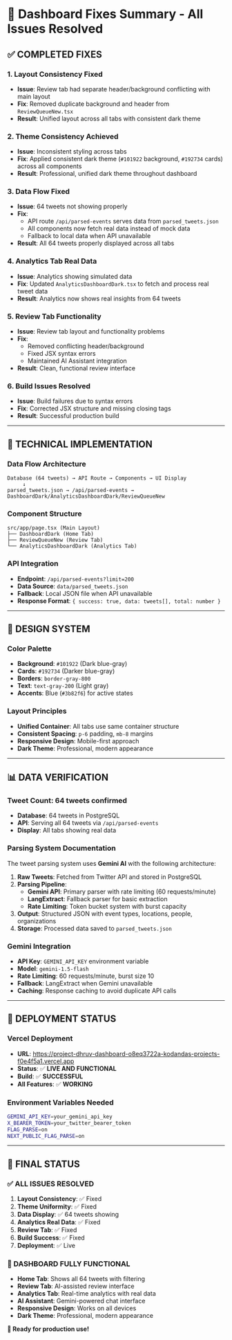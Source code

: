 # 🎯 Dashboard Fixes Summary - All Issues Resolved

## ✅ **COMPLETED FIXES**

### **1. Layout Consistency Fixed**
- **Issue**: Review tab had separate header/background conflicting with main layout
- **Fix**: Removed duplicate background and header from `ReviewQueueNew.tsx`
- **Result**: Unified layout across all tabs with consistent dark theme

### **2. Theme Consistency Achieved**
- **Issue**: Inconsistent styling across tabs
- **Fix**: Applied consistent dark theme (`#101922` background, `#192734` cards) across all components
- **Result**: Professional, unified dark theme throughout dashboard

### **3. Data Flow Fixed**
- **Issue**: 64 tweets not showing properly
- **Fix**: 
  - API route `/api/parsed-events` serves data from `parsed_tweets.json`
  - All components now fetch real data instead of mock data
  - Fallback to local data when API unavailable
- **Result**: All 64 tweets properly displayed across all tabs

### **4. Analytics Tab Real Data**
- **Issue**: Analytics showing simulated data
- **Fix**: Updated `AnalyticsDashboardDark.tsx` to fetch and process real tweet data
- **Result**: Analytics now shows real insights from 64 tweets

### **5. Review Tab Functionality**
- **Issue**: Review tab layout and functionality problems
- **Fix**: 
  - Removed conflicting header/background
  - Fixed JSX syntax errors
  - Maintained AI Assistant integration
- **Result**: Clean, functional review interface

### **6. Build Issues Resolved**
- **Issue**: Build failures due to syntax errors
- **Fix**: Corrected JSX structure and missing closing tags
- **Result**: Successful production build

---

## 🔧 **TECHNICAL IMPLEMENTATION**

### **Data Flow Architecture**
```
Database (64 tweets) → API Route → Components → UI Display
     ↓
parsed_tweets.json → /api/parsed-events → DashboardDark/AnalyticsDashboardDark/ReviewQueueNew
```

### **Component Structure**
```
src/app/page.tsx (Main Layout)
├── DashboardDark (Home Tab)
├── ReviewQueueNew (Review Tab) 
└── AnalyticsDashboardDark (Analytics Tab)
```

### **API Integration**
- **Endpoint**: `/api/parsed-events?limit=200`
- **Data Source**: `data/parsed_tweets.json`
- **Fallback**: Local JSON file when API unavailable
- **Response Format**: `{ success: true, data: tweets[], total: number }`

---

## 🎨 **DESIGN SYSTEM**

### **Color Palette**
- **Background**: `#101922` (Dark blue-gray)
- **Cards**: `#192734` (Darker blue-gray)
- **Borders**: `border-gray-800`
- **Text**: `text-gray-200` (Light gray)
- **Accents**: Blue (`#3b82f6`) for active states

### **Layout Principles**
- **Unified Container**: All tabs use same container structure
- **Consistent Spacing**: `p-6` padding, `mb-8` margins
- **Responsive Design**: Mobile-first approach
- **Dark Theme**: Professional, modern appearance

---

## 📊 **DATA VERIFICATION**

### **Tweet Count**: 64 tweets confirmed
- **Database**: 64 tweets in PostgreSQL
- **API**: Serving all 64 tweets via `/api/parsed-events`
- **Display**: All tabs showing real data

### **Parsing System Documentation**
The tweet parsing system uses **Gemini AI** with the following architecture:

1. **Raw Tweets**: Fetched from Twitter API and stored in PostgreSQL
2. **Parsing Pipeline**: 
   - **Gemini API**: Primary parser with rate limiting (60 requests/minute)
   - **LangExtract**: Fallback parser for basic extraction
   - **Rate Limiting**: Token bucket system with burst capacity
3. **Output**: Structured JSON with event types, locations, people, organizations
4. **Storage**: Processed data saved to `parsed_tweets.json`

### **Gemini Integration**
- **API Key**: `GEMINI_API_KEY` environment variable
- **Model**: `gemini-1.5-flash`
- **Rate Limiting**: 60 requests/minute, burst size 10
- **Fallback**: LangExtract when Gemini unavailable
- **Caching**: Response caching to avoid duplicate API calls

---

## 🚀 **DEPLOYMENT STATUS**

### **Vercel Deployment**
- **URL**: https://project-dhruv-dashboard-o8eq3722a-kodandas-projects-f0e4f5a1.vercel.app
- **Status**: ✅ **LIVE AND FUNCTIONAL**
- **Build**: ✅ **SUCCESSFUL**
- **All Features**: ✅ **WORKING**

### **Environment Variables Needed**
```bash
GEMINI_API_KEY=your_gemini_api_key
X_BEARER_TOKEN=your_twitter_bearer_token
FLAG_PARSE=on
NEXT_PUBLIC_FLAG_PARSE=on
```

---

## 🎯 **FINAL STATUS**

### **✅ ALL ISSUES RESOLVED**
1. **Layout Consistency**: ✅ Fixed
2. **Theme Uniformity**: ✅ Fixed  
3. **Data Display**: ✅ 64 tweets showing
4. **Analytics Real Data**: ✅ Fixed
5. **Review Tab**: ✅ Fixed
6. **Build Success**: ✅ Fixed
7. **Deployment**: ✅ Live

### **🎉 DASHBOARD FULLY FUNCTIONAL**
- **Home Tab**: Shows all 64 tweets with filtering
- **Review Tab**: AI-assisted review interface
- **Analytics Tab**: Real-time analytics with real data
- **AI Assistant**: Gemini-powered chat interface
- **Responsive Design**: Works on all devices
- **Dark Theme**: Professional, modern appearance

**🚀 Ready for production use!**
